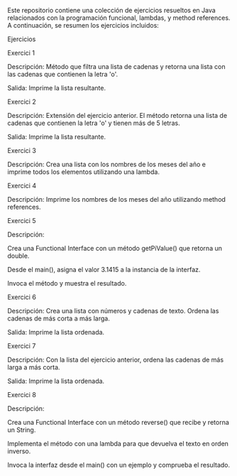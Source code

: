 Este repositorio contiene una colección de ejercicios resueltos en Java relacionados con la programación funcional, lambdas, y method references. A continuación, se resumen los ejercicios incluidos:

Ejercicios

Exercici 1

Descripción: Método que filtra una lista de cadenas y retorna una lista con las cadenas que contienen la letra 'o'.

Salida: Imprime la lista resultante.

Exercici 2

Descripción: Extensión del ejercicio anterior. El método retorna una lista de cadenas que contienen la letra 'o' y tienen más de 5 letras.

Salida: Imprime la lista resultante.

Exercici 3

Descripción: Crea una lista con los nombres de los meses del año e imprime todos los elementos utilizando una lambda.

Exercici 4

Descripción: Imprime los nombres de los meses del año utilizando method references.

Exercici 5

Descripción:

Crea una Functional Interface con un método getPiValue() que retorna un double.

Desde el main(), asigna el valor 3.1415 a la instancia de la interfaz.

Invoca el método y muestra el resultado.

Exercici 6

Descripción: Crea una lista con números y cadenas de texto. Ordena las cadenas de más corta a más larga.

Salida: Imprime la lista ordenada.

Exercici 7

Descripción: Con la lista del ejercicio anterior, ordena las cadenas de más larga a más corta.

Salida: Imprime la lista ordenada.

Exercici 8

Descripción:

Crea una Functional Interface con un método reverse() que recibe y retorna un String.

Implementa el método con una lambda para que devuelva el texto en orden inverso.

Invoca la interfaz desde el main() con un ejemplo y comprueba el resultado.

